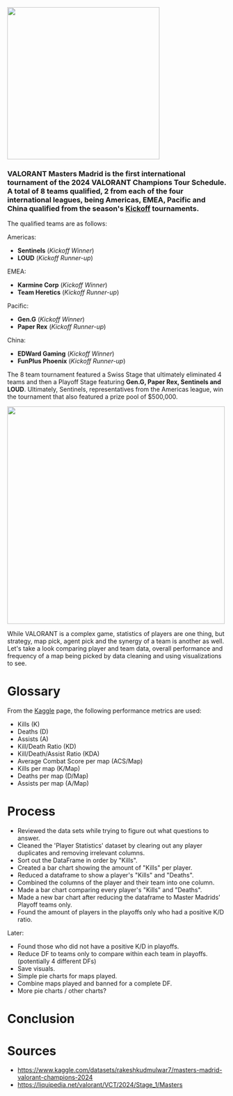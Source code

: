 <img src="https://liquipedia.net/commons/images/9/9d/VCT_Masters_Madrid_allmode.png" width="350" />

### VALORANT Masters Madrid is the first international tournament of the 2024 VALORANT Champions Tour Schedule. A total of 8 teams qualified, 2 from each of the four international leagues, being Americas, EMEA, Pacific and China qualified from the season's [Kickoff](https://liquipedia.net/valorant/VCT/2024) tournaments. 

The qualified teams are as follows:

Americas:
- **Sentinels** (*Kickoff Winner*)
- **LOUD** (*Kickoff Runner-up*)

EMEA:
- **Karmine Corp** (*Kickoff Winner*)
- **Team Heretics** (*Kickoff Runner-up*)

Pacific:
- **Gen.G** (*Kickoff Winner*)
- **Paper Rex** (*Kickoff Runner-up*)

China:
- **EDWard Gaming** (*Kickoff Winner*)
- **FunPlus Phoenix** (*Kickoff Runner-up*)

The 8 team tournament featured a Swiss Stage that ultimately eliminated 4 teams and then a Playoff Stage featuring **Gen.G, Paper Rex, Sentinels and LOUD**. Ultimately, Sentinels, representatives from the Americas league, win the tournament that also featured a prize pool of $500,000.

<img src="https://external-content.duckduckgo.com/iu/?u=https%3A%2F%2Fpiks.eldesmarque.com%2Fthumbs%2F660%2Fbin%2F2024%2F03%2F25%2F53608027207_56471550ec_c.jpg&f=1&nofb=1&ipt=646fb03fb78eb04bba9bafcf2452c1fbe2772085e24af36c80413f9118e496e6&ipo=images" width="500" />

While VALORANT is a complex game, statistics of players are one thing, but strategy, map pick, agent pick and the synergy of a team is another as well. Let's take a look comparing player and team data, overall performance and frequency of a map being picked by data cleaning and using visualizations to see.

# Glossary
From the [Kaggle](https://www.kaggle.com/datasets/rakeshkudmulwar7/masters-madrid-valorant-champions-2024) page, the following performance metrics are used:
- Kills (K)
- Deaths (D) 
- Assists (A)
- Kill/Death Ratio (KD) 
- Kill/Death/Assist Ratio (KDA)
- Average Combat Score per map (ACS/Map)
- Kills per map (K/Map)
- Deaths per map (D/Map)
- Assists per map (A/Map)

# Process
- Reviewed the data sets while trying to figure out what questions to answer.
- Cleaned the 'Player Statistics' dataset by clearing out any player duplicates and removing irrelevant columns.
- Sort out the DataFrame in order by "Kills".
- Created a bar chart showing the amount of "Kills" per player.
- Reduced a dataframe to show a player's "Kills" and "Deaths".
- Combined the columns of the player and their team into one column.
- Made a bar chart comparing every player's "Kills" and "Deaths".
- Made a new bar chart after reducing the dataframe to Master Madrids' Playoff teams only.
- Found the amount of players in the playoffs only who had a positive K/D ratio.

Later:
- Found those who did not have a positive K/D in playoffs.
- Reduce DF to teams only to compare within each team in playoffs. (potentially 4 different DFs)
- Save visuals. 
- Simple pie charts for maps played. 
- Combine maps played and banned for a complete DF.
- More pie charts / other charts?

# Conclusion

# Sources
- https://www.kaggle.com/datasets/rakeshkudmulwar7/masters-madrid-valorant-champions-2024
- https://liquipedia.net/valorant/VCT/2024/Stage_1/Masters
